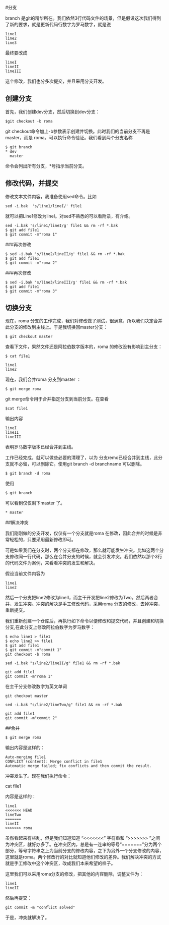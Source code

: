 #分支 

branch 是git的精华所在。我们依然3行代码文件的场景，但是假设这次我们得到了新的要求，就是更新代码行数字为罗马数字，就是说

    line1
    line2
    line3

最终要改成

    lineI
    lineII
    lineIII
这个修改，我们也分多次提交，并且采用分支开发。

## 创建分支

    
首先，我们创建dev分支，然后切换到dev分支：

    $git checkout -b roma
    
git checkout命令加上-b参数表示创建并切换。此时我们的当前分支不再是master，而是 roma。可以执行命令验证。我们看到两个分支名称

    $ git branch
    * dev
      master

命令会列出所有分支，*号指示当前分支。

## 修改代码，并提交


修改文本文件内容，我准备使用sed命令。比如

    sed -i.bak  's/line1/lineI/' file1
    
就可以把Line1修改为lineI。对sed不熟悉的可以看附录，有介绍。

    sed -i.bak 's/line1/lineI/g' file1 && rm -rf *.bak
    $ git add file1
    $ git commit -m"roma 1" 

###再次修改

    $ sed -i.bak 's/line2/lineII/g' file1 && rm -rf *.bak
    $ git add file1
    $ git commit -m"roma 2" 

###再次修改

    $ sed -i.bak 's/line3/lineIII/g' file1 && rm -rf *.bak
    $ git add file1
    $ git commit -m"roma 3" 

    
## 切换分支

现在，roma 分支的工作完成，我们对修改做了测试，很满意，所以我们决定合并此分支的修改到主线上。于是我切换回master分支：

    $ git checkout master
查看下文件，果然文件还是阿拉伯数字版本的，roma 的修改没有影响到主分支：

    $ cat file1

    line1
    line2

现在，我们合并roma 分支到master ：

    $ git merge roma

git merge命令用于合并指定分支到当前分支。在查看

    $cat file1

输出内容

    lineI
    lineII
    lineIII

表明罗马数字版本已经合并到主线。

工作已经完成，就可以做些必要的清理了，以为 分支remo已经合并到主线，此分支就不必留，可以删除它。使用git branch -d branchname 可以删除。

    $ git branch -d roma
    
使用

    $ git branch

可以看到仅仅剩下master 了。

    * master


##解决冲突

我们刚刚做的分支开发，仅仅有一个分支就是roma 在修改，因此合并的时候是非常轻松的，只要采用最新修改即可。

可是如果我们在分支时，两个分支都在修改，那么就可能发生冲突。比如这两个分支修改同一行代码，那么在合并分支的时候，就会引发冲突。我们依然以那个3行的代码文件为案例，来看看冲突的发生和解决。

假设当前文件内容为

    line1
    line2

然后一个分支把line2修改为lineII，而主干开发把line2修改为Two。然后两者合并，发生冲突。冲突的解决是手工修改代码，采用roma 分支的修改，去掉冲突，重新提交。

我们重新创建一个仓库后，再执行如下命令以便修改和提交代码，并且创建和切换分支,在此分支上修改阿拉伯数字为罗马数字：

    $ echo line1 > file1
    $ echo line2 >> file1
    $ git add file1
    $ git commit -m"commit 1" 
    git checkout -b roma

    sed -i.bak "s/line2/lineII/g" file1 && rm -rf *.bak

    git add file1
    git commit -m"roma 1"

在主干分支修改数字为英文单词

    git checkout master

    sed -i.bak "s/line2/lineTwo/g" file1 && rm -rf *.bak

    git add file1
    git commit -m"commit 2"
    

##合并

    $ git merge roma
    
输出内容是这样的：

    Auto-merging file1
    CONFLICT (content): Merge conflict in file1
    Automatic merge failed; fix conflicts and then commit the result.
冲突发生了。现在我们执行命令：

   cat file1

内容是这样的：

    line1
    <<<<<<< HEAD
    lineTwo
    =======
    lineII
    >>>>>>> roma

虽然看起来有些乱，但是我们知道知道 “<<<<<<<” 字符串和 “>>>>>>> ”之间为冲突区，就好办多了。在冲突区内，总是有一连串的等号“=======”分为两个部分，等号字符串之上为当前分支的修改内容，之下为另外一个分支修改的内容，这里就是roma。两个修改行的对比就知道他们修改的差异。我们解决冲突的方式就是手工修改中这个冲突区，改成我们本来希望的样子。

这里我们可以采用roma分支的修改，把其他的内容删除，调整文件为：

    line1
    lineII

然后再提交：

    git commit -m "conflict solved"
    
于是，冲突就解决了。
